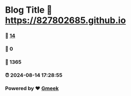 # Blog Title :link: https://827802685.github.io 
### :page_facing_up: [14](https://827802685.github.io/tag.html) 
### :speech_balloon: 0 
### :hibiscus: 1365 
### :alarm_clock: 2024-08-14 17:28:55 
### Powered by :heart: [Gmeek](https://github.com/Meekdai/Gmeek)
